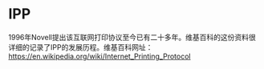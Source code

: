 # IPP

1996年Novell提出该互联网打印协议至今已有二十多年。维基百科的这份资料很详细的记录了IPP的发展历程。维基百科网址：https://en.wikipedia.org/wiki/Internet_Printing_Protocol

